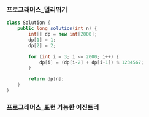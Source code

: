 ### 프로그래머스_멀리뛰기
```java
class Solution {
    public long solution(int n) {
        int[] dp = new int[2000];
        dp[1] = 1;
        dp[2] = 2;

        for (int i = 3; i <= 2000; i++) {
            dp[i] = (dp[i-2] + dp[i-1]) % 1234567;
        }

        return dp[n];
    }
}
```

### 프로그래머스_표현 가능한 이진트리
```java
```